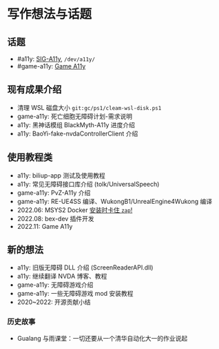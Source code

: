 # 写作想法与话题

## 话题

- #a11y: [SIG-A11y](https://github.com/sig-a11y), `/dev/a11y/`
- #game-a11y: [Game A11y](https://github.com/game-a11y)


## 现有成果介绍

- 清理 WSL 磁盘大小 `git:gc/ps1/cleam-wsl-disk.ps1`
- game-a11y: 死亡细胞无障碍计划-需求说明
- a11y: 黑神话模组 BlackMyth-A11y 进度介绍
- a11y: BaoYi-fake-nvdaControllerClient 介绍


## 使用教程类

- a11y: biliup-app 测试及使用教程
- a11y: 常见无障碍接口库介绍 (tolk/UniversalSpeech)
- game-a11y: PvZ-A11y 介绍
- game-a11y: RE-UE4SS 编译、WukongB1/UnrealEngine4Wukong 编译
- 2022.06: MSYS2 Docker [安装时卡住 `zap`!](https://github.com/inkydragon/msys2-mingw-w64/blob/main/Dockerfile#L23-L24)
- 2022.08: bex-dev 插件开发
- 2022.11: Game A11y


## 新的想法

- a11y: 旧版无障碍 DLL 介绍 (ScreenReaderAPI.dll)
- a11y: 继续翻译 NVDA 博客、教程
- game-a11y: 无障碍游戏介绍
- game-a11y: 一些无障碍游戏 mod 安装教程
- 2020~2022: 开源贡献小结

### 历史故事

- Gualang 与雨课堂：一切还要从一个清华自动化大一的作业说起
